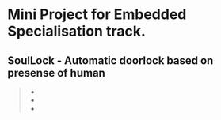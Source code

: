 # Mini Project for Embedded Specialisation track.
## SoulLock - Automatic doorlock based on presense of human
> - 
> -
> -